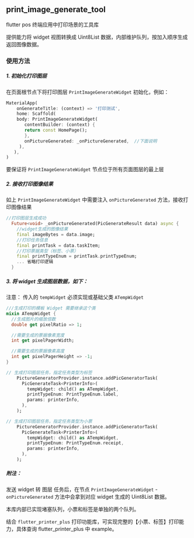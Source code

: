 ## print_image_generate_tool

flutter pos 终端应用中打印场景的工具库

提供能力将 widget 视图转换成 Uint8List 数据，内部维护队列，按加入顺序生成返回图像数据。

### 使用方法

##### 1. 初始化打印图层

在页面根节点下将打印图层 `PrintImageGenerateWidget` 初始化，例如：
```dart
MaterialApp(
    onGenerateTitle: (context) => '打印测试',
    home: Scaffold(
    body: PrintImageGenerateWidget(
       contentBuilder: (context) {
       return const HomePage();
       },
       onPictureGenerated: _onPictureGenerated,  //下面说明
     ),
   ),
)
```
要保证将 `PrintImageGenerateWidget` 节点位于所有页面图层的最上层

##### 2. 接收打印图像结果

如上 `PrintImageGenerateWidget` 中需要注入 `onPictureGenerated` 方法，接收打印图像结果
```dart
//打印图层生成成功
  Future<void> _onPictureGenerated(PicGenerateResult data) async {
    //widget生成的图像结果
    final imageBytes = data.image;
    //打印任务信息
    final printTask = data.taskItem;
    //打印票据类型（标签、小票）
    final printTypeEnum = printTask.printTypeEnum;
    ... 省略打印逻辑
  }
```

##### 3. 将 widget 生成图层数据，如下：
注意： 传入的 `tempWidget` 必须实现或基础父类 `ATempWidget`

```dart
///生成打印的模板 Widget 需要继承这个类
mixin ATempWidget {
  //生成图片的缩放倍数
  double get pixelRatio => 1;

  //需要生成的票据像素宽度
  int get pixelPagerWidth;

  //需要生成的票据像素高度
  int get pixelPagerHeight => -1;
}
```

```dart
// 生成打印图层任务，指定任务类型为标签
    PictureGeneratorProvider.instance.addPicGeneratorTask(
      PicGenerateTask<PrinterInfo>(
        tempWidget: child() as ATempWidget,
        printTypeEnum: PrintTypeEnum.label,
        params: printerInfo,
      ),
    );
```
```dart
// 生成打印图层任务，指定任务类型为小票
    PictureGeneratorProvider.instance.addPicGeneratorTask(
      PicGenerateTask<PrinterInfo>(
        tempWidget: child() as ATempWidget,
        printTypeEnum: PrintTypeEnum.receipt,
        params: printerInfo,
      ),
    );
```
##### 附注：
发送 widget 转 图层 任务后，在节点 `PrintImageGenerateWidget` - `onPictureGenerated` 方法中会拿到对应 widget 生成的 Uint8List 数据。

本库内部已实现堵塞队列，小票和标签是单独的两个队列。

结合 `flutter_printer_plus` 打印功能库，可实现完整的【小票、标签】打印能力，具体查询 flutter_printer_plus 中 example。




